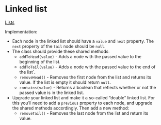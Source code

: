 # Linked list

[Lists](https://en.wikipedia.org/wiki/Linked_list)

Implementation:

* Each node in the linked list should have a `value` and `next` property. The `next` property of the `tail` node should be `null`.
* The class should provide these shared methods:
	- `addToHead(value)` - Adds a node with the passed value to the beginning of the list.
	- `addToTail(value)` - Adds a node with the passed value to the end of the list`.
	- `removeHead()` - Removes the first node from the list and returns its value. If the list is empty it should return `null`.
	- `contains(value)` - Returns a boolean that reflects whether or not the passed value is in the linked list.
* Upgrade your linked list and make it a so-called “double” linked list. For this you’ll need to add a `previous` property to each node, and upgrade the shared methods accordingly. Then add a new method:
	- `removeTail()` - Removes the last node from the list and return its value.